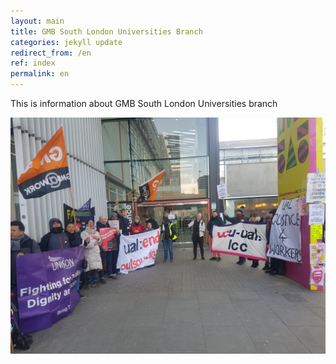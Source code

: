 ```yaml
---
layout: main
title: GMB South London Universities Branch
categories: jekyll update
redirect_from: /en
ref: index
permalink: en
---
```


This is information about GMB South London Universities branch

![GMB SLU on the picket line outside LCC](/gmb_slu.jpg "GMB SLU on the picket line outside LCC")
